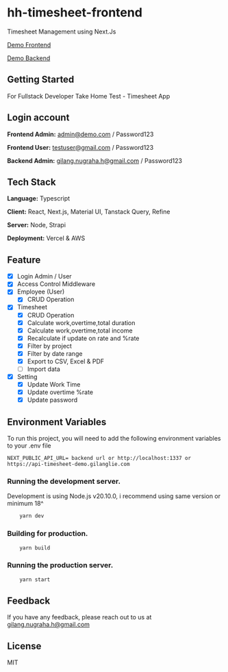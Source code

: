 # hh-timesheet-frontend

Timesheet Management using Next.Js

[Demo Frontend](https://timesheet-demo.gilanglie.com)

[Demo Backend](https://api-timesheet-demo.gilanglie.com)

## Getting Started

For Fullstack Developer Take Home Test - Timesheet App

## Login account

**Frontend Admin:** admin@demo.com / Password123

**Frontend User:** testuser@gmail.com / Password123

**Backend Admin:** gilang.nugraha.h@gmail.com / Password123

## Tech Stack

**Language:** Typescript

**Client:** React, Next.js, Material UI, Tanstack Query, Refine

**Server:** Node, Strapi

**Deployment:** Vercel & AWS

## Feature

- [x] Login Admin / User
- [x] Access Control Middleware
- [x] Employee (User)
  - [x] CRUD Operation
- [x] Timesheet
  - [x] CRUD Operation
  - [x] Calculate work,overtime,total duration
  - [x] Calculate work,overtime,total income
  - [x] Recalculate if update on rate and %rate
  - [x] Filter by project
  - [x] Filter by date range
  - [x] Export to CSV, Excel & PDF
  - [ ] Import data
- [x] Setting
  - [x] Update Work Time
  - [x] Update overtime %rate
  - [x] Update password

## Environment Variables

To run this project, you will need to add the following environment variables to your .env file

`NEXT_PUBLIC_API_URL= backend url or http://localhost:1337 or https://api-timesheet-demo.gilanglie.com`

### Running the development server.

Development is using Node.js v20.10.0, i recommend using same version or minimum 18^

```bash
    yarn dev
```

### Building for production.

```bash
    yarn build
```

### Running the production server.

```bash
    yarn start
```

## Feedback

If you have any feedback, please reach out to us at gilang.nugraha.h@gmail.com

## License

MIT
